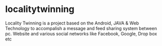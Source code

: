 localitytwinning
================

Locality Twinning is a project based on the Android, JAVA & Web Technology to accompalish a message and feed sharing system between pc. Website and various social networks like Facebook, Google, Drop box etc